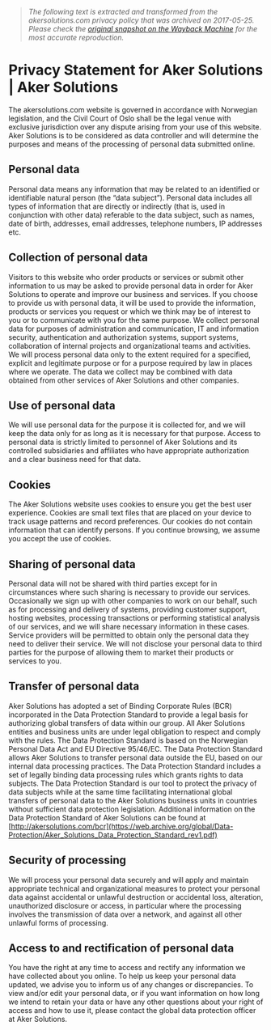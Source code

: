 > *The following text is extracted and transformed from the akersolutions.com privacy policy that was archived on 2017-05-25. Please check the [original snapshot on the Wayback Machine](https://web.archive.org/web/20170525120750id_/http%3A//akersolutions.com/privacy-statement) for the most accurate reproduction.*

# Privacy Statement for Aker Solutions | Aker Solutions

The akersolutions.com website is governed in accordance with Norwegian legislation, and the Civil Court of Oslo shall be the legal venue with exclusive jurisdiction over any dispute arising from your use of this website. Aker Solutions is to be considered as data controller and will determine the purposes and means of the processing of personal data submitted online.

## Personal data

Personal data means any information that may be related to an identified or identifiable natural person (the “data subject”). Personal data includes all types of information that are directly or indirectly (that is, used in conjunction with other data) referable to the data subject, such as names, date of birth, addresses, email addresses, telephone numbers, IP addresses etc.

## Collection of personal data

Visitors to this website who order products or services or submit other information to us may be asked to provide personal data in order for Aker Solutions to operate and improve our business and services. If you choose to provide us with personal data, it will be used to provide the information, products or services you request or which we think may be of interest to you or to communicate with you for the same purpose. We collect personal data for purposes of administration and communication, IT and information security, authentication and authorization systems, support systems, collaboration of internal projects and organizational teams and activities. We will process personal data only to the extent required for a specified, explicit and legitimate purpose or for a purpose required by law in places where we operate. The data we collect may be combined with data obtained from other services of Aker Solutions and other companies.

## Use of personal data

We will use personal data for the purpose it is collected for, and we will keep the data only for as long as it is necessary for that purpose. Access to personal data is strictly limited to personnel of Aker Solutions and its controlled subsidiaries and affiliates who have appropriate authorization and a clear business need for that data.

## Cookies

The Aker Solutions website uses cookies to ensure you get the best user experience. Cookies are small text files that are placed on your device to track usage patterns and record preferences. Our cookies do not contain information that can identify persons. If you continue browsing, we assume you accept the use of cookies.

## Sharing of personal data

Personal data will not be shared with third parties except for in circumstances where such sharing is necessary to provide our services. Occasionally we sign up with other companies to work on our behalf, such as for processing and delivery of systems, providing customer support, hosting websites, processing transactions or performing statistical analysis of our services, and we will share necessary information in these cases. Service providers will be permitted to obtain only the personal data they need to deliver their service. We will not disclose your personal data to third parties for the purpose of allowing them to market their products or services to you.

## Transfer of personal data

Aker Solutions has adopted a set of Binding Corporate Rules (BCR) incorporated in the Data Protection Standard to provide a legal basis for authorizing global transfers of data within our group. All Aker Solutions entities and business units are under legal obligation to respect and comply with the rules. The Data Protection Standard is based on the Norwegian Personal Data Act and EU Directive 95/46/EC. The Data Protection Standard allows Aker Solutions to transfer personal data outside the EU, based on our internal data processing practices. The Data Protection Standard includes a set of legally binding data processing rules which grants rights to data subjects. The Data Protection Standard is our tool to protect the privacy of data subjects while at the same time facilitating international global transfers of personal data to the Aker Solutions business units in countries without sufficient data protection legislation. Additional information on the Data Protection Standard of Aker Solutions can be found at [http://akersolutions.com/bcr](https://web.archive.org/global/Data-Protection/Aker_Solutions_Data_Protection_Standard_rev1.pdf)

## Security of processing

We will process your personal data securely and will apply and maintain appropriate technical and organizational measures to protect your personal data against accidental or unlawful destruction or accidental loss, alteration, unauthorized disclosure or access, in particular where the processing involves the transmission of data over a network, and against all other unlawful forms of processing.

## Access to and rectification of personal data

You have the right at any time to access and rectify any information we have collected about you online. To help us keep your personal data updated, we advise you to inform us of any changes or discrepancies. To view and/or edit your personal data, or if you want information on how long we intend to retain your data or have any other questions about your right of access and how to use it, please contact the global data protection officer at Aker Solutions.
